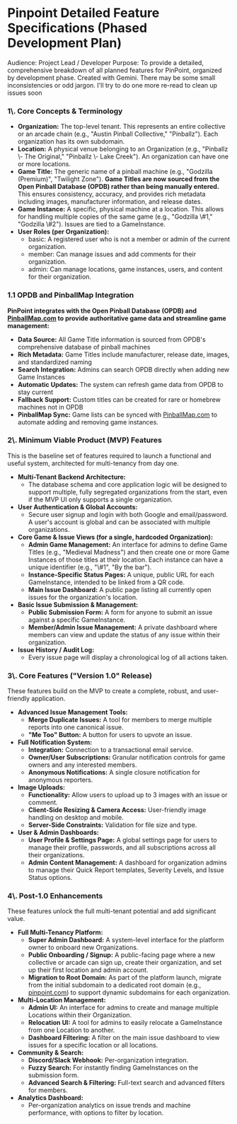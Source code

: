 # **Pinpoint Detailed Feature Specifications (Phased Development Plan)**

Audience: Project Lead / Developer
Purpose: To provide a detailed, comprehensive breakdown of all planned features for PinPoint, organized by development phase.
Created with Gemini. There may be some small inconsistencies or odd jargon. I'll try to do one more re-read to clean up issues soon

### **1\\. Core Concepts & Terminology**

- **Organization:** The top-level tenant. This represents an entire collective or an arcade chain (e.g., "Austin Pinball Collective," "Pinballz"). Each organization has its own subdomain.
- **Location:** A physical venue belonging to an Organization (e.g., "Pinballz \\- The Original," "Pinballz \\- Lake Creek"). An organization can have one or more locations.
- **Game Title:** The generic name of a pinball machine (e.g., "Godzilla (Premium)", "Twilight Zone"). **Game Titles are now sourced from the Open Pinball Database (OPDB) rather than being manually entered.** This ensures consistency, accuracy, and provides rich metadata including images, manufacturer information, and release dates.
- **Game Instance:** A specific, physical machine at a location. This allows for handling multiple copies of the same game (e.g., "Godzilla \\#1," "Godzilla \\#2"). Issues are tied to a GameInstance.
- **User Roles (per Organization):**
  - basic: A registered user who is not a member or admin of the current organization.
  - member: Can manage issues and add comments for their organization.
  - admin: Can manage locations, game instances, users, and content for their organization.

### **1.1 OPDB and PinballMap Integration**

**PinPoint integrates with the Open Pinball Database (OPDB) and **[**PinballMap.com**](http://pinballmap.com/)** to provide authoritative game data and streamline game management:**

- **Data Source:** All Game Title information is sourced from OPDB's comprehensive database of pinball machines
- **Rich Metadata:** Game Titles include manufacturer, release date, images, and standardized naming
- **Search Integration:** Admins can search OPDB directly when adding new Game Instances
- **Automatic Updates:** The system can refresh game data from OPDB to stay current
- **Fallback Support:** Custom titles can be created for rare or homebrew machines not in OPDB
- **PinballMap Sync:** Game lists can be synced with [PinballMap.com](http://pinballmap.com/) to automate adding and removing game instances.

### **2\\. Minimum Viable Product (MVP) Features**

This is the baseline set of features required to launch a functional and useful system, architected for multi-tenancy from day one.

- **Multi-Tenant Backend Architecture:**
  - The database schema and core application logic will be designed to support multiple, fully segregated organizations from the start, even if the MVP UI only supports a single organization.
- **User Authentication & Global Accounts:**
  - Secure user signup and login with both Google and email/password. A user's account is global and can be associated with multiple organizations.
- **Core Game & Issue Views (for a single, hardcoded Organization):**
  - **Admin Game Management:** An interface for admins to define Game Titles (e.g., "Medieval Madness") and then create one or more Game Instances of those titles at their location. Each instance can have a unique identifier (e.g., "\\#1", "By the bar").
  - **Instance-Specific Status Pages:** A unique, public URL for each GameInstance, intended to be linked from a QR code.
  - **Main Issue Dashboard:** A public page listing all currently open issues for the organization's location.
- **Basic Issue Submission & Management:**
  - **Public Submission Form:** A form for anyone to submit an issue against a specific GameInstance.
  - **Member/Admin Issue Management:** A private dashboard where members can view and update the status of any issue within their organization.
- **Issue History / Audit Log:**
  - Every issue page will display a chronological log of all actions taken.

### **3\\. Core Features ("Version 1.0" Release)**

These features build on the MVP to create a complete, robust, and user-friendly application.

- **Advanced Issue Management Tools:**
  - **Merge Duplicate Issues:** A tool for members to merge multiple reports into one canonical issue.
  - **"Me Too" Button:** A button for users to upvote an issue.
- **Full Notification System:**
  - **Integration:** Connection to a transactional email service.
  - **Owner/User Subscriptions:** Granular notification controls for game owners and any interested members.
  - **Anonymous Notifications:** A single closure notification for anonymous reporters.
- **Image Uploads:**
  - **Functionality:** Allow users to upload up to 3 images with an issue or comment.
  - **Client-Side Resizing & Camera Access:** User-friendly image handling on desktop and mobile.
  - **Server-Side Constraints:** Validation for file size and type.
- **User & Admin Dashboards:**
  - **User Profile & Settings Page:** A global settings page for users to manage their profile, passwords, and all subscriptions across all their organizations.
  - **Admin Content Management:** A dashboard for organization admins to manage their Quick Report templates, Severity Levels, and Issue Status options.

### **4\\. Post-1.0 Enhancements**

These features unlock the full multi-tenant potential and add significant value.

- **Full Multi-Tenancy Platform:**
  - **Super Admin Dashboard:** A system-level interface for the platform owner to onboard new Organizations.
  - **Public Onboarding / Signup:** A public-facing page where a new collective or arcade can sign up, create their organization, and set up their first location and admin account.
  - **Migration to Root Domain:** As part of the platform launch, migrate from the initial subdomain to a dedicated root domain (e.g., [pinpoint.com](http://pinpoint.com/)) to support dynamic subdomains for each organization.
- **Multi-Location Management:**
  - **Admin UI:** An interface for admins to create and manage multiple Locations within their Organization.
  - **Relocation UI:** A tool for admins to easily relocate a GameInstance from one Location to another.
  - **Dashboard Filtering:** A filter on the main issue dashboard to view issues for a specific location or all locations.
- **Community & Search:**
  - **Discord/Slack Webhook:** Per-organization integration.
  - **Fuzzy Search:** For instantly finding GameInstances on the submission form.
  - **Advanced Search & Filtering:** Full-text search and advanced filters for members.
- **Analytics Dashboard:**
  - Per-organization analytics on issue trends and machine performance, with options to filter by location.
